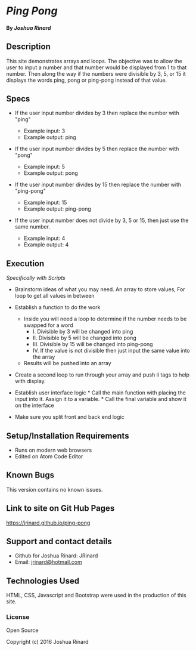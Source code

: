 # _Ping Pong_


#### By _**Joshua Rinard**_

## Description

This site demonstrates arrays and loops. The objective was to allow the user to input a number and that number would be displayed from 1 to that number. Then along the way if the numbers were divisible by 3, 5, or 15 it displays the words ping, pong or ping-pong instead of that value.

## Specs

* If the user input number divides by 3 then replace the number with "ping"
   * Example input: 3
   * Example output: ping

* If the user input number divides by 5 then replace the number with "pong"
    * Example input: 5
    * Example output: pong

* If the user input number divides by 15 then replace the number with "ping-pong"
    * Example input: 15
    * Example output: ping-pong

* If the user input number does not divide by 3, 5 or 15, then just use the same number.
   * Example input: 4
   * Example output: 4

## Execution

_Specifically with Scripts_

* Brainstorm ideas of what you may need.
        An array to store values, For loop to get all values in between

* Establish a function to do the work
    * Inside you will need a loop to determine if the number needs to be swapped for a word
        *  I. Divisible by 3 will be changed into ping
        *  II. Divisible by 5 will be changed into pong
        *  III. Divisible by 15 will be changed into ping-pong
        *  IV. If the value is not divisible then just input the same value into the array
    * Results will be pushed into an array

* Create a second loop to run through your array and push li tags to help with display.

* Establish user interface logic
      *  Call the main function with placing the input into it. Assign it to a variable.
      *  Call the final variable and show it on the interface

* Make sure you split front and back end logic


## Setup/Installation Requirements

* Runs on modern web browsers
* Edited on Atom Code Editor

## Known Bugs

This version contains no known issues.

## Link to site on Git Hub Pages

https://jrinard.github.io/ping-pong

## Support and contact details

* Github for Joshua Rinard: JRinard
* Email: jrinard@hotmail.com

## Technologies Used

HTML, CSS, Javascript and Bootstrap were used in the production of this site.

### License

Open Source

Copyright (c) 2016 Joshua Rinard
